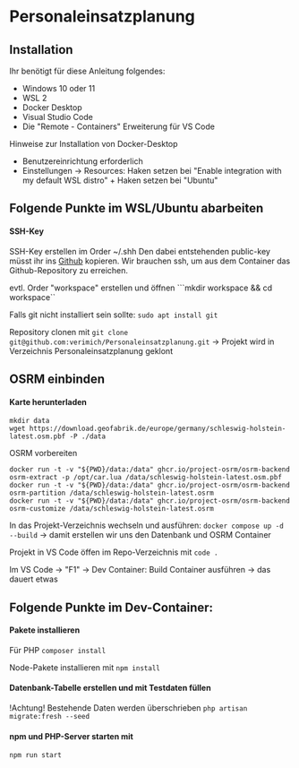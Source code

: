 # Personaleinsatzplanung

## Installation
Ihr benötigt für diese Anleitung folgendes:

- Windows 10 oder 11
- WSL 2
- Docker Desktop
- Visual Studio Code
- Die "Remote - Containers" Erweiterung für VS Code

Hinweise zur Installation von Docker-Desktop
- Benutzereinrichtung erforderlich
- Einstellungen -> Resources: Haken setzen bei "Enable integration with my default WSL distro" + Haken setzen bei "Ubuntu"

## Folgende Punkte im WSL/Ubuntu abarbeiten

#### SSH-Key
SSH-Key erstellen im Order ~/.shh
Den dabei entstehenden public-key müsst ihr ins [Github](https://github.com/settings/keys) kopieren.
Wir brauchen ssh, um aus dem Container das Github-Repository zu erreichen.

evtl. Order "workspace" erstellen und öffnen 
```mkdir workspace && cd workspace``

Falls git nicht installiert sein sollte: ```sudo apt install git```

Repository clonen mit
```git clone git@github.com:verimich/Personaleinsatzplanung.git```
-> Projekt wird in Verzeichnis Personaleinsatzplanung geklont

## OSRM einbinden
#### Karte herunterladen
```
mkdir data
wget https://download.geofabrik.de/europe/germany/schleswig-holstein-latest.osm.pbf -P ./data
```
OSRM vorbereiten
```
docker run -t -v "${PWD}/data:/data" ghcr.io/project-osrm/osrm-backend osrm-extract -p /opt/car.lua /data/schleswig-holstein-latest.osm.pbf
docker run -t -v "${PWD}/data:/data" ghcr.io/project-osrm/osrm-backend osrm-partition /data/schleswig-holstein-latest.osrm
docker run -t -v "${PWD}/data:/data" ghcr.io/project-osrm/osrm-backend osrm-customize /data/schleswig-holstein-latest.osrm
```

In das Projekt-Verzeichnis wechseln und ausführen:
```docker compose up -d --build```
-> damit erstellen wir uns den Datenbank und OSRM Container

Projekt in VS Code öffen im Repo-Verzeichnis mit ```code .```

Im VS Code -> "F1" -> Dev Container: Build Container ausführen -> das dauert etwas

## Folgende Punkte im Dev-Container:

#### Pakete installieren
Für PHP
```composer install```

Node-Pakete installieren mit
```npm install```

#### Datenbank-Tabelle erstellen und mit Testdaten füllen
!Achtung! Bestehende Daten werden überschrieben
```php artisan migrate:fresh --seed```

#### npm und PHP-Server starten mit
```npm run start```